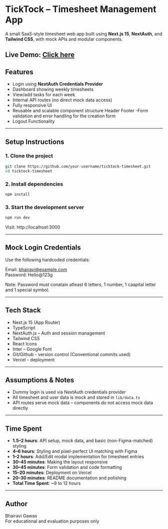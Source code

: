 #  TickTock – Timesheet Management App

A small SaaS-style timesheet web app built using **Next.js 15**, **NextAuth**, and **Tailwind CSS**, with mock APIs and modular components.
 
 **Live Demo**: [Click here](https://timesheet-management-xi.vercel.app)
---

##  Features

- Login using **NextAuth Credentials Provider**
- Dashboard showing weekly timesheets
- View/add tasks for each week
- Internal API routes (no direct mock data access)
- Fully responsive UI
- Reusable and scalable component structure Header Footer
-Form validation and error handling for the creation form
- Logout Functionality


---

##  Setup Instructions

### 1. Clone the project

```bash
git clone https://github.com/your-username/ticktock-timesheet.git  
cd ticktock-timesheet
```

### 2. Install dependencies
```bash
npm install
```

### 3. Start the development server
```bash
npm run dev
```

Visit: http://localhost:3000

---

##  Mock Login Credentials

Use the following hardcoded credentials:

Email: bhairavi@example.com  
Password: Hello@123g

Note: Password must conatain atleast 6 letters, 1 number, 1 caapital letter and 1 special symbol.



---

##  Tech Stack

- Next.js 15 (App Router)
- TypeScript
- NextAuth.js – Auth and session management
- Tailwind CSS 
- React Icons
- Inter – Google Font
- Git/Github - version control (Conventional commits used)
- Vercel - deployment

---

##  Assumptions & Notes

- Dummy login is used via NextAuth credentials provider
- All timesheet and user data is mock and stored in `lib/data.ts`
- API routes serve mock data – components do not access mock data directly

---

##  Time Spent

- **1.5–2 hours**: API setup, mock data, and basic (non-Figma-matched) styling  
- **4–6 hours**: Styling and pixel-perfect UI matching with Figma  
- **1–2 hours**: Add/Edit modal implementation for timesheet entries  
- **30–45 minutes**: Making the layout responsive  
- **30–45 minutes**: Form validation and code formatting  
- **15–20 minutes**: Deployment on Vercel  
- **20–30 minutes**: README documentation and polishing  
- **Total Time Spent**: ~9 to 12 hours

---

##  Author

Bhairavi Gawas  
For educational and evaluation purposes only
